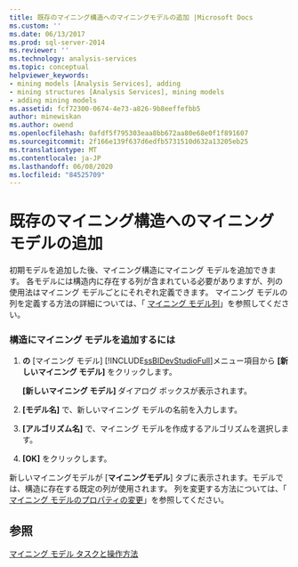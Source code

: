```yaml
---
title: 既存のマイニング構造へのマイニングモデルの追加 |Microsoft Docs
ms.custom: ''
ms.date: 06/13/2017
ms.prod: sql-server-2014
ms.reviewer: ''
ms.technology: analysis-services
ms.topic: conceptual
helpviewer_keywords:
- mining models [Analysis Services], adding
- mining structures [Analysis Services], mining models
- adding mining models
ms.assetid: fcf72300-0674-4e73-a826-9b8eeffefbb5
author: minewiskan
ms.author: owend
ms.openlocfilehash: 0afdf5f795303eaa8bb672aa80e68e0f1f891607
ms.sourcegitcommit: 2f166e139f637d6edfb5731510d632a13205eb25
ms.translationtype: MT
ms.contentlocale: ja-JP
ms.lasthandoff: 06/08/2020
ms.locfileid: "84525709"
---
```

# <a name="add-a-mining-model-to-an-existing-mining-structure"></a>既存のマイニング構造へのマイニング モデルの追加
  初期モデルを追加した後、マイニング構造にマイニング モデルを追加できます。 各モデルには構造内に存在する列が含まれている必要がありますが、列の使用法はマイニング モデルごとにそれぞれ定義できます。 マイニング モデルの列を定義する方法の詳細については、「 [マイニング モデル列](mining-model-columns.md)」を参照してください。  
  
### <a name="to-add-a-mining-model-to-the-structure"></a>構造にマイニング モデルを追加するには  
  
1.  **の** [マイニング モデル] [!INCLUDE[ssBIDevStudioFull](../../includes/ssbidevstudiofull-md.md)]メニュー項目から **[新しいマイニング モデル]** をクリックします。  
  
     **[新しいマイニング モデル]** ダイアログ ボックスが表示されます。  
  
2.  **[モデル名]** で、新しいマイニング モデルの名前を入力します。  
  
3.  **[アルゴリズム名]** で、マイニング モデルを作成するアルゴリズムを選択します。  
  
4.  **[OK]** をクリックします。  
  
 新しいマイニングモデルが [**マイニングモデル**] タブに表示されます。モデルでは、構造に存在する既定の列が使用されます。 列を変更する方法については、「 [マイニング モデルのプロパティの変更](change-the-properties-of-a-mining-model.md)」を参照してください。  
  
## <a name="see-also"></a>参照  
 [マイニング モデル タスクと操作方法](mining-model-tasks-and-how-tos.md)  
  
  
